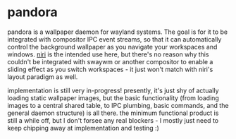 # pandora

pandora is a wallpaper daemon for wayland systems. The goal is for it to be integrated with compositor IPC
event streams, so that it can automatically control the background wallpaper as you navigate your workspaces and
windows. [niri](https://github.com/yaLTeR/niri) is the intended use here, but there's no reason why this couldn't
be integrated with swaywm or another compositor to enable a sliding effect as you switch workspaces - it just won't
match with niri's layout paradigm as well.

implementation is still very in-progress! presently, it's just shy of actually loading static wallpaper images, but
the basic functionality (from loading images to a central shared table, to IPC plumbing, basic commands, and the
general daemon structure) is all there. the minimum functional product is still a while off, but I don't forsee
any real blockers - I mostly just need to keep chipping away at implementation and testing :)
